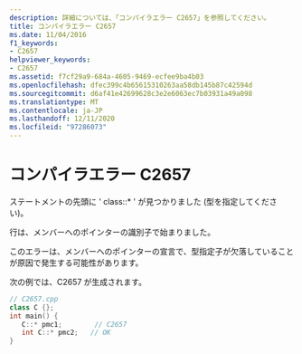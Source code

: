```yaml
---
description: 詳細については、「コンパイラエラー C2657」を参照してください。
title: コンパイラエラー C2657
ms.date: 11/04/2016
f1_keywords:
- C2657
helpviewer_keywords:
- C2657
ms.assetid: f7cf29a9-684a-4605-9469-ecfee9ba4b03
ms.openlocfilehash: dfec399c4b65615310263aa58db145b87c42594d
ms.sourcegitcommit: d6af41e42699628c3e2e6063ec7b03931a49a098
ms.translationtype: MT
ms.contentlocale: ja-JP
ms.lasthandoff: 12/11/2020
ms.locfileid: "97286073"
---
```

# <a name="compiler-error-c2657"></a>コンパイラエラー C2657

ステートメントの先頭に ' class::* ' が見つかりました (型を指定してください)。

行は、メンバーへのポインターの識別子で始まりました。

このエラーは、メンバーへのポインターの宣言で、型指定子が欠落していることが原因で発生する可能性があります。

次の例では、C2657 が生成されます。

```cpp
// C2657.cpp
class C {};
int main() {
   C::* pmc1;        // C2657
   int C::* pmc2;   // OK
}
```
